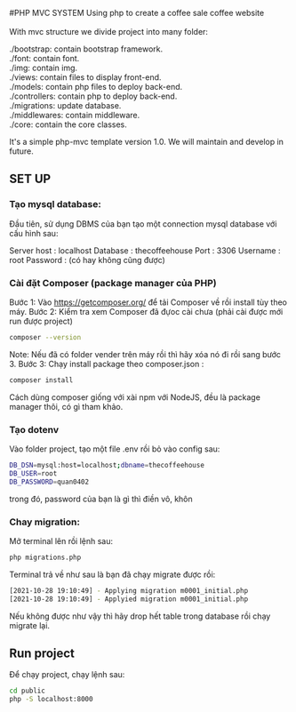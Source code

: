#PHP MVC SYSTEM
Using php to create a coffee sale coffee website <br /> <br />
With mvc structure we divide project into many folder: <br />

./bootstrap: contain bootstrap framework. <br />
./font: contain font. <br />
./img: contain img. <br />
./views: contain files to display front-end. <br />
./models: contain php files to deploy back-end. <br />
./controllers: contain php to deploy back-end. <br />
./migrations: update database. <br />
./middlewares: contain middleware. <br />
./core: contain the core classes. <br />

It's a simple php-mvc template version 1.0. We will maintain and develop in future.

## SET UP

### Tạo mysql database:

Đầu tiên, sử dụng DBMS của bạn tạo một connection mysql database với cấu hình sau:

Server host : localhost
Database : thecoffeehouse
Port : 3306
Username : root
Password : (có hay không cũng được)

### Cài đặt Composer (package manager của PHP)

Bước 1: Vào https://getcomposer.org/ để tải Composer về rồi install tùy theo máy.
Bước 2: Kiểm tra xem Composer đã đựoc cài chưa (phải cài được mới run được project)

```bash
composer --version
```

Note: Nếu đã có folder vender trên máy rồi thì hãy xóa nó đi rồi sang bước 3.
Bước 3: Chạy install package theo composer.json :

```bash
composer install
```

Cách dùng composer giống với xài npm với NodeJS, đều là package manager thôi, có gì tham khảo.

### Tạo dotenv

Vào folder project, tạo một file .env rồi bỏ vào config sau:

```bash
DB_DSN=mysql:host=localhost;dbname=thecoffeehouse
DB_USER=root
DB_PASSWORD=quan0402
```

trong đó, password của bạn là gì thì điền vô, khôn

### Chay migration:

Mở terminal lên rồi lệnh sau:

```bash
php migrations.php
```

Terminal trả về như sau là bạn đã chạy migrate được rồi:

```bash
[2021-10-28 19:10:49] - Applying migration m0001_initial.php
[2021-10-28 19:10:49] - Applyied migration m0001_initial.php
```

Nếu không được như vậy thì hãy drop hết table trong database rồi chạy migrate lại.

## Run project

Để chạy project, chạy lệnh sau:

```bash
cd public
php -S localhost:8000
```
